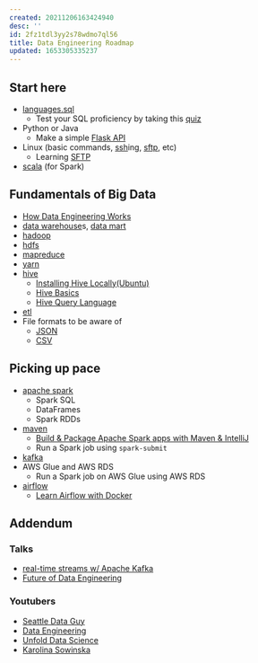 ```yaml
---
created: 20211206163424940
desc: ''
id: 2fz1tdl3yy2s78wdmo7ql56
title: Data Engineering Roadmap
updated: 1653305335237
---
```

   
## Start here   
   
   
- [languages.sql](../devlog/languages.sql.md)   
  - Test your SQL proficiency by taking this [quiz](https://www.w3schools.com/sql/sql_quiz.asp)   
- Python or Java   
  - Make a simple [Flask API](https://youtu.be/Z1RJmh_OqeA)   
- Linux (basic commands, [ssh](../devlog/ssh.md)ing, [sftp](../devlog/sftp.md), etc)   
  - Learning [SFTP](https://www.ssh.com/academy/ssh/sftp)   
- [scala](../devlog/scala.md) (for Spark)   
   
## Fundamentals of Big Data   
   
   
- [How Data Engineering Works](https://www.youtube.com/watch?v=qWru-b6m030)   
- [data warehouse](../devlog/data%20warehouse.md)s, [data mart](../devlog/data%20mart.md)   
- [hadoop](../devlog/hadoop.md)   
- [hdfs](../devlog/hdfs.md)   
- [mapreduce](../devlog/mapreduce.md)   
- [yarn](../devlog/yarn.md)   
- [hive](../devlog/hive.md)   
  - [Installing Hive Locally(Ubuntu)](https://www.youtube.com/watch?v=wPIawRML168)   
  - [Hive Basics](https://www.youtube.com/watch?v=rypH1TCXVQY)   
  - [Hive Query Language](https://www.youtube.com/watch?v=zEl6zSKMhTg)   
- [etl](../devlog/etl.md)   
- File formats to be aware of   
  - [JSON](https://www.youtube.com/watch?v=pTT7HMqDnJw)   
  - [CSV](https://youtu.be/Xi52tx6phRU)   
   
## Picking up pace   
   
   
- [apache spark](../topics/apache%20spark.md)   
  - Spark SQL   
  - DataFrames   
  - Spark RDDs   
- [maven](../devlog/maven.md)   
  - [Build & Package Apache Spark apps with Maven & IntelliJ](https://youtu.be/jELOyScZNgc)   
  - Run a Spark job using `spark-submit`   
- [kafka](../devlog/kafka.md)   
- AWS Glue and AWS RDS   
  - Run a Spark job on AWS Glue using AWS RDS   
- [airflow](/not_created.md)   
  - [Learn Airflow with Docker](https://www.youtube.com/playlist?list=PLYizQ5FvN6pvIOcOd6dFZu3lQqc6zBGp2)   
   
## Addendum   
   
### Talks   
   
   
- [real-time streams w/ Apache Kafka](https://www.youtube.com/watch?v=I32hmY4diFY)   
- [Future of Data Engineering](https://www.youtube.com/watch?v=ZZr9oE4Oa5U)   
   
### Youtubers   
   
   
- [Seattle Data Guy](https://www.youtube.com/channel/UCmLGJ3VYBcfRaWbP6JLJcpA)   
- [Data Engineering](https://www.youtube.com/c/atozknowledgevideos)   
- [Unfold Data Science](https://www.youtube.com/c/UnfoldDataScience)   
- [Karolina Sowinska](https://www.youtube.com/c/KarolinaSowinska)